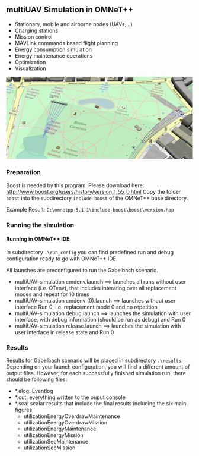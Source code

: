 ## multiUAV Simulation in OMNeT++

* Stationary, mobile and airborne nodes (UAVs,...)
* Charging stations
* Mission control
* MAVLink commands based flight planning
* Energy consumption simulation
* Energy maintenance operations
* Optimization
* Visualization

![simulation example](multiuav-simulation-demo.gif "Simulation Example")

### Preparation

Boost is needed by this program. Please download here: http://www.boost.org/users/history/version_1_55_0.html
Copy the folder `boost` into the subdirectory `include-boost` of the OMNeT++ base directory.

Example Result: `C:\omnetpp-5.1.1\include-boost\boost\version.hpp`

### Running the simulation

#### Running in OMNeT++ IDE

In subdirectory `.\run_config` you can find predefined run and debug configuration ready to go with OMNeT++ IDE.

All launches are preconfigured to run the Gabelbach scenario.
* multiUAV-simulation cmdenv.launch ==> launches all runs without user interface (i.e. QTenv), that includes interating over all replacement modes and repeat for 10 times
* multiUAV-simulation cmdenv (0).launch ==> launches without user interface Run 0, i.e. replacement mode 0 and no repetition
* multiUAV-simulation debug.launch ==> launches the simulation with user interface, with debug information (should be run as debug) and Run 0
* multiUAV-simulation release.launch ==> launches the simulation with user interface in release state and Run 0

### Results

Results for Gabelbach scenario will be placed in subdirectory `.\results`. Depending on your launch configuration, you will find a different amount of output files. However, for each successfully finished simulation run, there should be following files:
- \*.elog: Eventlog
- \*.out: everything written to the ouput console
- \*.sca: scalar results that include the final results including the six main figures:
  - utilizationEnergyOverdrawMaintenance
  - utilizationEnergyOverdrawMission
  - utilizationEnergyMaintenance
  - utilizationEnergyMission
  - utilizationSecMaintenance
  - utilizationSecMission
